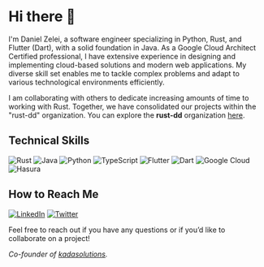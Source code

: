 # Hi there 👋

I'm Daniel Zelei, a software engineer specializing in Python, Rust, and Flutter (Dart), with a solid foundation in Java. As a Google Cloud Architect Certified professional, I have extensive experience in designing and implementing cloud-based solutions and modern web applications. My diverse skill set enables me to tackle complex problems and adapt to various technological environments efficiently.

I am collaborating with others to dedicate increasing amounts of time to working with Rust. Together, we have consolidated our projects within the "rust-dd" organization. You can explore the **rust-dd** organization [here](https://github.com/rust-dd/).

## Technical Skills
![Rust](https://img.shields.io/badge/Rust-000000?style=flat-square&logo=rust&logoColor=white)
![Java](https://img.shields.io/badge/Java-ED8B00?style=flat-square&logo=java&logoColor=white)
![Python](https://img.shields.io/badge/Python-3776AB?style=flat-square&logo=python&logoColor=white)
![TypeScript](https://img.shields.io/badge/TypeScript-007ACC?style=flat-square&logo=typescript&logoColor=white)
![Flutter](https://img.shields.io/badge/Flutter-02569B?style=flat-square&logo=flutter&logoColor=white)
![Dart](https://img.shields.io/badge/Dart-0175C2?style=flat-square&logo=dart&logoColor=white)
![Google Cloud](https://img.shields.io/badge/Google%20Cloud-4285F4?style=flat-square&logo=google-cloud&logoColor=white)
![Hasura](https://img.shields.io/badge/Hasura-1EB4D4?style=flat-square&logo=hasura&logoColor=white)


## How to Reach Me
[![LinkedIn](https://img.shields.io/badge/LinkedIn-0077B5?style=flat-square&logo=linkedin&logoColor=white)](https://www.linkedin.com/in/danielzelei/)
[![Twitter](https://img.shields.io/badge/Twitter-1DA1F2?style=flat-square&logo=twitter&logoColor=white)](https://x.com/daniel_zelei_)


Feel free to reach out if you have any questions or if you’d like to collaborate on a project!

*Co-founder of [kadasolutions](https://kadasolutions.ch).*
